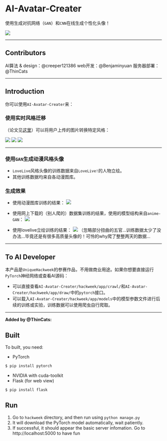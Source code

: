# AI-Avatar-Creater
使用生成对抗网络（`GAN`）和`CNN`在线生成个性化头像！

![](https://raw.githubusercontent.com/creeper121386/AI-Avatar-Creater/master/hackweek/app/static/pic/bg-index.png)

***

## Contributors

AI算法 & design：@creeper121386
web开发：@Benjaminyuan
服务器部署：@ThinCats

***

## Introduction

你可以使用`AI-Avatar-Creater`来：

### 使用实时风格迁移

（论文见[这里](https://www.cv-foundation.org/openaccess/content_cvpr_2016/papers/Gatys_Image_Style_Transfer_CVPR_2016_paper.pdf?spm=5176.100239.blogcont62518.12.e6rUdh&file=Gatys_Image_Style_Transfer_CVPR_2016_paper.pdf)）可以将用户上传的图片转换特定风格：
  
![](https://raw.githubusercontent.com/creeper121386/AI-Avatar-Creater/master/debug_demo3_StyleTransfer/background/2018-08-07%2010-35-08%20%E7%9A%84%E5%B1%8F%E5%B9%95%E6%88%AA%E5%9B%BE.png)
![](https://raw.githubusercontent.com/creeper121386/AI-Avatar-Creater/master/debug_demo3_StyleTransfer/background/2018-08-07%2010-35-11%20%E7%9A%84%E5%B1%8F%E5%B9%95%E6%88%AA%E5%9B%BE.png)
![](https://raw.githubusercontent.com/creeper121386/AI-Avatar-Creater/master/debug_demo3_StyleTransfer/background/2018-08-07%2010-35-17%20%E7%9A%84%E5%B1%8F%E5%B9%95%E6%88%AA%E5%9B%BE.png)

***

### 使用`GAN`生成动漫风格头像

* `LoveLive`风格头像的训练数据来自`LoveLive!`的人物立绘。
* 其他训练数据均来自各动漫图库。

### 生成效果

* 使用动漫图库训练的结果：
    ![](https://raw.githubusercontent.com/creeper121386/AI-Avatar-Creater/master/debug_demo3_StyleTransfer/background/sample-epoch41-test0.jpg)

* 使用网上下载的（别人爬的）数据集训练的结果，使用的模型结构来自`anime-GAN`：
    ![](https://raw.githubusercontent.com/creeper121386/AI-Avatar-Creater/master/debug_demo3_StyleTransfer/background/test_2.jpg)

* 使用lovelive立绘训练的结果：
    ![](https://raw.githubusercontent.com/creeper121386/AI-Avatar-Creater/master/debug_demo3_StyleTransfer/background/test.jpg)
    （忽略部分扭曲的五官...训练数据太少了没办法...毕竟还是有很多高质量头像的！可怜的why爬了整整两天的数据...

***

## To AI Developer

本产品是`UniqueHackweek`的参赛作品，不用做商业用途。如果你想要直接运行`PyTorch`神经网络或查看AI源码：
* 可以直接查看`AI-Avatar-Creater/hackweek/app/crawl/`和`AI-Avatar-Creater/hackweek/app/draw/`中的`pytorch`接口。
* 可以载入`AI-Avatar-Creater/hackweek/app/models`中的模型参数文件进行后续的训练或实验，训练数据可以使用爬虫自行爬取。

***

**Added by @ThinCats:**

## Built
To built, you need:
* PyTorch
```sh
$ pip install pytorch
```
* NVIDIA with cuda-toolkit
* Flask (for web view)
```sh
$ pip install flask
```

## Run
1. Go to `hackweek` directory, and then run using `python manage.py`
2. It will download the PyTorch model automatically, wait patiently.
3. If successful, it should appear the basic server infomation. Go to http://localhost:5000 to have fun
